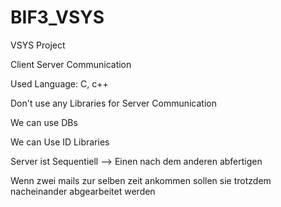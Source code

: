 # BIF3_VSYS
VSYS Project

Client Server Communication

Used Language: C, c++

Don't use any Libraries for Server Communication

We can use DBs

We can Use ID Libraries

Server ist Sequentiell --> Einen nach dem anderen abfertigen

Wenn zwei mails zur selben zeit ankommen sollen sie trotzdem nacheinander abgearbeitet werden

